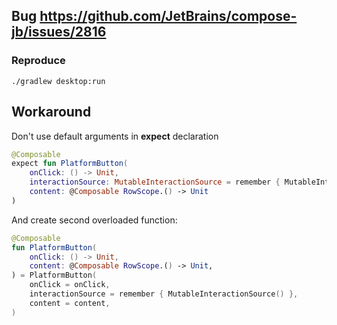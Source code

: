 ## Bug https://github.com/JetBrains/compose-jb/issues/2816

### Reproduce
`./gradlew desktop:run`

## Workaround
Don't use default arguments in **expect** declaration
```Kotlin
@Composable
expect fun PlatformButton(
    onClick: () -> Unit,
    interactionSource: MutableInteractionSource = remember { MutableInteractionSource() },
    content: @Composable RowScope.() -> Unit
)
```

And create second overloaded function:
```Kotlin
@Composable
fun PlatformButton(
    onClick: () -> Unit,
    content: @Composable RowScope.() -> Unit,
) = PlatformButton(
    onClick = onClick,
    interactionSource = remember { MutableInteractionSource() },
    content = content,
)
```
